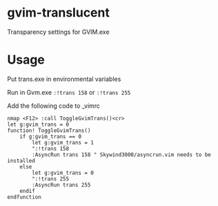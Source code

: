 # gvim-translucent
Transparency settings for GVIM.exe  
# Usage
Put trans.exe in environmental variables

Run in Gvm.exe `:!trans 158` or `:!trans 255`

Add the following code to _vimrc

```vimfiles
nmap <F12> :call ToggleGvimTrans()<cr>
let g:gvim_trans = 0
function! ToggleGvimTrans()
    if g:gvim_trans == 0
        let g:gvim_trans = 1 
        ":!trans 158
        :AsyncRun trans 158 " Skywind3000/asyncrun.vim needs to be installed
    else
        let g:gvim_trans = 0
        ":!trans 255
        :AsyncRun trans 255
    endif
endfunction
```
